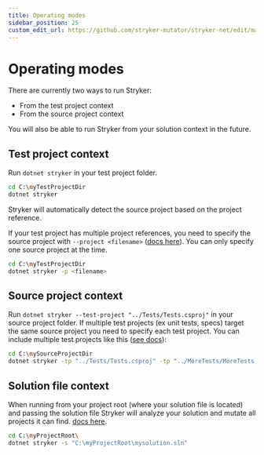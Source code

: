 ```yaml
---
title: Operating modes
sidebar_position: 25
custom_edit_url: https://github.com/stryker-mutator/stryker-net/edit/master/docs/operating-modes.md
---
```

# Operating modes

There are currently two ways to run Stryker:

- From the test project context
- From the source project context

You will also be able to run Stryker from your solution context in the future.

## Test project context

Run `dotnet stryker` in your test project folder.

```bash
cd C:\myTestProjectDir
dotnet stryker
```

Stryker will automatically detect the source project based on the project reference.

If your test project has multiple project references, you need to specify the source project with `--project <filename>` ([docs here](https://stryker-mutator.io/docs/stryker-net/configuration/#project-file-name)). You can only specify one source project at the time.

```bash
cd C:\myTestProjectDir
dotnet stryker -p <filename>
```

## Source project context

Run `dotnet stryker --test-project "../Tests/Tests.csproj"` in your source project folder. If multiple test projects (ex unit tests, specs) target the same source project you need to specify each test project. You can include multiple test projects like this ([see docs](https://stryker-mutator.io/docs/stryker-net/configuration/#test-projects-string)):

```bash
cd C:\mySourceProjectDir
dotnet stryker -tp "../Tests/Tests.csproj" -tp "../MoreTests/MoreTests.csproj"
```

## Solution file context

When running from your project root (where your solution file is located) and passing the solution file Stryker will analyze your solution and mutate all projects it can find. [docs here](https://stryker-mutator.io/docs/stryker-net/configuration/#solution-path).

```bash
cd C:\myProjectRoot\
dotnet stryker -s "C:\myProjectRoot\mysolution.sln"
```
